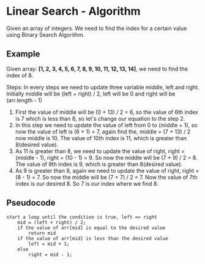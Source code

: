 # Linear Search - Algorithm
Given an array of integers. We need to find the index for a certain value using Binary Search Algorithm.

## Example
Given array: **[1, 2, 3, 4, 5, 6, 7, 8, 9, 10, 11, 12, 13, 14]**, we need to find the index of 8.

Steps:
In every steps we need to update three variable middle, left and right. Initially middle will be (left + right) / 2, left will be 0 and right will be (arr.length - 1)
1. First the value of middle will be (0 + 13) / 2 = 6, so the value of 6th index is 7 which is less than 8, so let's change our equation to the step 2.
2. In this step we need to update the value of left from 0 to (middle + 1), so now the value of left is (6 + 1) = 7, again find the, middle = (7 + 13) / 2 now middle is 10. The value of 10th index is 11, which is greater than 8(desired value). 
3. As 11 is greater than 8, we need to update the value of right, right = (middle - 1), right = (10 - 1) = 9. So now the middle will be (7 + 9) / 2 = 8. The value of 8th index is 9, which is greater than 8(desired value).
4. As 9 is greater than 8, again we need to update the value of right, right = (8 - 1) = 7. So now the middle will be (7 + 7) / 2 = 7. Now the value of 7th index is our desired 8. So 7 is our index where we find 8.

## Pseudocode
```
start a loop until the condition is true, left <= right 
    mid = (left + right) / 2;
    if the value of arr[mid] is equal to the desired value
        return mid
    if the value of arr[mid] is less than the desired value
        left = mid + 1;
    else 
        right = mid - 1;
```